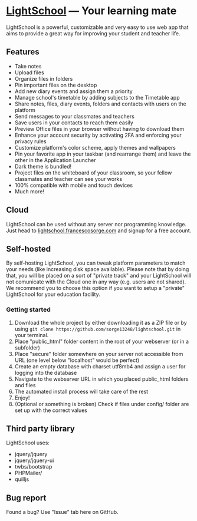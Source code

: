 # [LightSchool](https://lightschool.francescosorge.com/ "LightSchool homepage") — Your learning mate
LightSchool is a powerful, customizable and very easy to use web app that aims to provide a great way for improving your student and teacher life.

## Features ##
* Take notes
* Upload files
* Organize files in folders
* Pin important files on the desktop
* Add new diary events and assign them a priority
* Manage school's timetable by adding subjects to the Timetable app
* Share notes, files, diary events, folders and contacts with users on the platform
* Send messages to your classmates and teachers
* Save users in your contacts to reach them easily
* Preview Office files in your browser without having to download them
* Enhance your account security by activating 2FA and enforcing your privacy rules
* Customize platform's color scheme, apply themes and wallpapers
* Pin your favorite app in your taskbar (and rearrange them) and leave the other in the Application Launcher
* Dark theme is bundled!
* Project files on the whiteboard of your classroom, so your fellow classmates and teacher can see your works
* 100% compatible with mobile and touch devices
* Much more!

## Cloud ##
LightSchool can be used without any server nor programming knowledge. Just head to [lightschool.francescosorge.com](https://lightschool.francescosorge.com/) and signup for a free account.

## Self-hosted ##
By self-hosting LightSchool, you can tweak platform parameters to match your needs (like increasing disk space available). Please note that by doing that, you will be placed on a sort of "private track" and your LightSchool will not comunicate with the Cloud one in any way (e.g. users are not shared).
We recommend you to choose this option if you want to setup a "private" LightSchool for your education facility.

### Getting started ###
1. Download the whole project by either downloading it as a ZIP file or by using ```git clone https://github.com/sorge13248/lightschool.git``` in your terminal.
2. Place "public_html" folder content in the root of your webserver (or in a subfolder)
3. Place "secure" folder somewhere on your server not accessible from URL (one level below "localhost" would be perfect)
4. Create an empty database with charset utf8mb4 and assign a user for logging into the database
5. Navigate to the webserver URL in which you placed public_html folders and files
6. The automated install process will take care of the rest
7. Enjoy!
8. (Optional or something is broken) Check if files under config/ folder are set up with the correct values

## Third party library ##
LightSchool uses:
* jquery/jquery
* jquery/jquery-ui
* twbs/bootstrap
* PHPMailer/
* quilljs

## Bug report ##
Found a bug? Use "Issue" tab here on GitHub.
